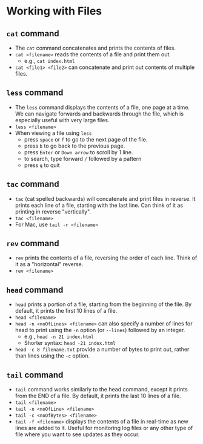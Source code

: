 # Working with Files

## `cat` command

- The `cat` command concatenates and prints the contents of files.
- `cat <filename>` reads the contents of a file and print them out.
    - e.g., `cat index.html`
- `cat <file1> <file2>` can concatenate and print out contents of multiple files.

## `less` command

- The `less` command displays the contents of a file, one page at a time. We can navigate forwards and backwards through the file, which is especially useful with very large files.
- `less <filename>`
- When viewing a file using `less`
    - press `space` or `f` to go to the next page of the file.
    - press `b` to go back to the previous page.
    - press `Enter` or `Down arrow` to scroll by 1 line.
    - to search, type forward `/` followed by a pattern
    - press `q` to quit

## `tac` command

- `tac` (cat spelled backwards) will concatenate and print files in reverse. It prints each line of a file, starting with the last line. Can think of it as printing in reverse "vertically".
- `tac <filename>`
- For Mac, use `tail -r <filename>`

## `rev` command

- `rev` prints the contents of a file, reversing the order of each line. Think of it as a "horizontal" reverse.
- `rev <filename>`

## `head` command

- `head` prints a portion of a file, starting from the beginning of the file. By default, it prints the first 10 lines of a file.
- `head <filename>`
- `head -n <noOfLines> <filename>` can also specify a number of lines for head to print using the `-n` option (or `--lines`) followed by an integer.
    - e.g., `head -n 21 index.html`
    - Shorter syntax: `head -21 index.html`
- `head -c 8 filename.txt` provide a number of bytes to print out, rather than lines using the `-c` option.

## `tail` command

- `tail` command works similarly to the head command, except it prints from the END of a file. By default, it prints the last 10 lines of a file.
- `tail <filename>`
- `tail -n <noOfLine> <filename>`
- `tail -c <noOfBytes> <filename>`
- `tail -f <filename>` displays the contents of a file in real-time as new lines are added to it. Useful for monitoring log files or any other type of file where you want to see updates as they occur.